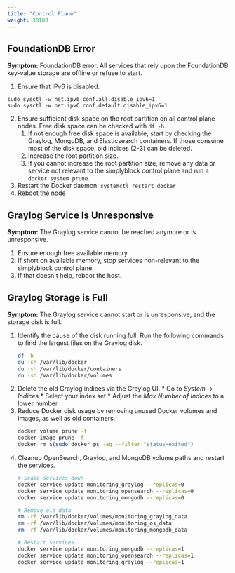 ```yaml
---
title: "Control Plane"
weight: 30100
---
```


## FoundationDB Error

**Symptom:** FoundationDB error. All services that rely upon the FoundationDB key-value storage are offline or refuse to start.

1. Ensure that IPv6 is disabled:
```plain title="Network Configuration"
sudo sysctl -w net.ipv6.conf.all.disable_ipv6=1
sudo sysctl -w net.ipv6.conf.default.disable_ipv6=1
```
2. Ensure sufficient disk space on the root partition on all control plane nodes. Free disk space can be checked with `df -h`.
   1. If not enough free disk space is available, start by checking the Graylog, MongoDB, and Elasticsearch containers. If those consume most of the disk space, old indices (2-3) can be deleted.
   2. Increase the root partition size.
   3. If you cannot increase the root partition size, remove any data or service not relevant to the simplyblock control plane and run a `docker system prune`.
3. Restart the Docker daemon: `systemctl restart docker`
4. Reboot the node

## Graylog Service Is Unresponsive

**Symptom:** The Graylog service cannot be reached anymore or is unresponsive.

1. Ensure enough free available memory
2. If short on available memory, stop services non-relevant to the simplyblock control plane.
3. If that doesn't help, reboot the host.

## Graylog Storage is Full 
**Symptom:** The Graylog service cannot start or is unresponsive, and the storage disk is full.

1. Identify the cause of the disk running full. Run the following commands to find the largest files on the Graylog disk.
   ```bash title="Find the largest files"
   df -h
   du -sh /var/lib/docker
   du -sh /var/lib/docker/containers
   du -sh /var/lib/docker/volumes
   ```
2. Delete the old Graylog indices via the Graylog UI.
       * Go to _System_ -> _Indices_
       * Select your index set
       * Adjust the _Max Number of Indices_ to a lower number
3. Reduce Docker disk usage by removing unused Docker volumes and images, as well as old containers.
   ```bash title="Remove old Docker entities"
   docker volume prune -f
   docker image prune -f
   docker rm $(sudo docker ps -aq --filter "status=exited")
   ```
4. Cleanup OpenSearch, Graylog, and MongoDB volume paths and restart the services.
   ```bash title="Cleaning up adjacent services"
   # Scale services down
   docker service update monitoring_graylog --replicas=0
   docker service update monitoring_opensearch --replicas=0
   docker service update monitoring_mongodb --replicas=0
   
   # Remove old data
   rm -rf /var/lib/docker/volumes/monitoring_graylog_data
   rm -rf /var/lib/docker/volumes/monitoring_os_data
   rm -rf /var/lib/docker/volumes/monitoring_mongodb_data
   
   # Restart services
   docker service update monitoring_mongodb --replicas=1
   docker service update monitoring_opensearch --replicas=1
   docker service update monitoring_graylog --replicas=1
   ```

